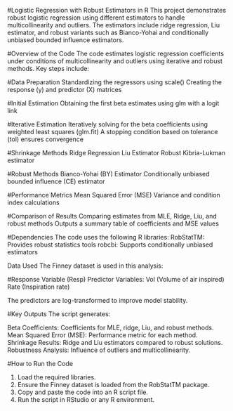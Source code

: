 #Logistic Regression with Robust Estimators in R
This project demonstrates robust logistic regression using different estimators to handle multicollinearity and outliers. The estimators include ridge regression, Liu estimator, and robust variants such as Bianco-Yohai and conditionally unbiased bounded influence estimators.

#Overview of the Code
The code estimates logistic regression coefficients under conditions of multicollinearity and outliers using iterative and robust methods. Key steps include:

#Data Preparation
Standardizing the regressors using scale()
Creating the response (y) and predictor (X) matrices

#Initial Estimation
Obtaining the first beta estimates using glm with a logit link

#Iterative Estimation
Iteratively solving for the beta coefficients using weighted least squares (glm.fit)
A stopping condition based on tolerance (tol) ensures convergence

#Shrinkage Methods
Ridge Regression
Liu Estimator
Robust Kibria-Lukman estimator

#Robust Methods
Bianco-Yohai (BY) Estimator
Conditionally unbiased bounded influence (CE) estimator

#Performance Metrics
Mean Squared Error (MSE)
Variance and condition index calculations

#Comparison of Results
Comparing estimates from MLE, Ridge, Liu, and robust methods
Outputs a summary table of coefficients and MSE values

#Dependencies
The code uses the following R libraries:
RobStatTM: Provides robust statistics tools
robcbi: Supports conditionally unbiased estimators

Data Used
The Finney dataset is used in this analysis:

#Response Variable (Resp)
Predictor Variables:
Vol (Volume of air inspired)
Rate (Inspiration rate)

The predictors are log-transformed to improve model stability.

#Key Outputs
The script generates:

Beta Coefficients: Coefficients for MLE, ridge, Liu, and robust methods.
Mean Squared Error (MSE): Performance metric for each method.
Shrinkage Results: Ridge and Liu estimators compared to robust solutions.
Robustness Analysis: Influence of outliers and multicollinearity.

#How to Run the Code
1. Load the required libraries.
2. Ensure the Finney dataset is loaded from the RobStatTM package.
3. Copy and paste the code into an R script file.
4. Run the script in RStudio or any R environment.
